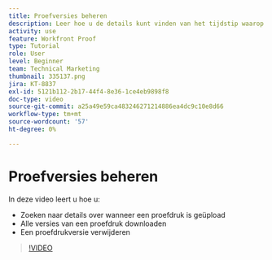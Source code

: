 ```yaml
---
title: Proefversies beheren
description: Leer hoe u de details kunt vinden van het tijdstip waarop een proefdruk is geüpload, alle versies van een proefdruk kunt downloaden en een proefversie kunt verwijderen in [!DNL  Workfront].
activity: use
feature: Workfront Proof
type: Tutorial
role: User
level: Beginner
team: Technical Marketing
thumbnail: 335137.png
jira: KT-8837
exl-id: 5121b112-2b17-44f4-8e36-1ce4eb9898f8
doc-type: video
source-git-commit: a25a49e59ca483246271214886ea4dc9c10e8d66
workflow-type: tm+mt
source-wordcount: '57'
ht-degree: 0%

---
```


# Proefversies beheren

In deze video leert u hoe u:

* Zoeken naar details over wanneer een proefdruk is geüpload
* Alle versies van een proefdruk downloaden
* Een proefdrukversie verwijderen

>[!VIDEO](https://video.tv.adobe.com/v/335137/?quality=12&learn=on)

<!--
## Learn more
* Manage proof versions
* Remove or archive a proof
* Summary for documents overview
-->

